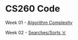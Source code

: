 # CS260 Code
Week 01 - [Algorithm Complexity](https://github.com/francisdaid/cs260Code/tree/master/Week01)

Week 02 - [Searches/Sorts ☠️]()
